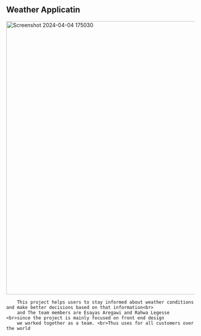 ##                                           Weather Applicatin
<img width="730" alt="Screenshot 2024-04-04 175030" src="https://github.com/RahwaLegesse/Blog/assets/123195251/f573e416-00af-4d5a-a9d5-fd8b1fb84fdf">


        
        
        This project helps users to stay informed about weather conditions and make better decisions based on that information<br>
        and The team members are Esayas Aregawi and Rahwa Legesse <br>since the project is mainly focused on front end design 
        we worked together as a team. <br>Thus uses for all customers over the world 
